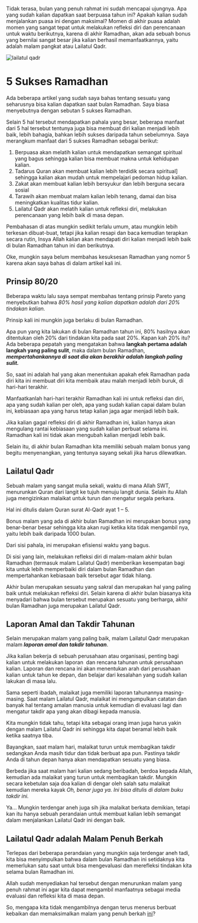 Tidak terasa, bulan yang penuh rahmat ini sudah mencapai ujungnya. Apa yang sudah kalian dapatkan saat berpuasa tahun ini? Apakah kalian sudah menjalankan puasa ini dengan maksimal? Momen di akhir puasa adalah momen yang sangat tepat untuk melakukan refleksi diri dan perencanaan untuk waktu berikutnya, karena di akhir Ramadhan, akan ada sebuah bonus yang bernilai sangat besar jika kalian berhasil memanfaatkannya, yaitu adalah malam pangkat atau Lailatul Qadr.

![lailatul qadr](https://i.ibb.co/y4QcJb0/Carilah-Malam-Lailatul-Qadr-Wishes.jpg)

# 5 Sukses Ramadhan

Ada beberapa artikel yang sudah saya bahas tentang sesuatu yang seharusnya bisa kalian dapatkan saat bulan Ramadhan. Saya biasa menyebutnya dengan sebutan 5 sukses Ramadhan.

Selain 5 hal tersebut mendapatkan pahala yang besar, beberapa manfaat dari 5 hal tersebut tentunya juga bisa membuat diri kalian menjadi lebih baik, lebih bahagia, bahkan lebih sukses daripada tahun sebelumnya. Saya merangkum manfaat dari 5 sukses Ramadhan sebagai berikut:

1.  Berpuasa akan melatih kalian untuk mendapatkan semangat spiritual yang bagus sehingga kalian bisa membuat makna untuk kehidupan kalian.
2.  Tadarus Quran akan membuat kalian lebih terdidik secara spiritual] sehingga kalian akan mudah untuk mempelajari pedoman hidup kalian.
3.  Zakat akan membuat kalian lebih bersyukur dan lebih berguna secara sosial
4.  Tarawih akan membuat malam kalian lebih tenang, damai dan bisa meningkatkan kualitas tidur kalian.
5.  Lailatul Qadr akan melatih kalian untuk refleksi diri, melakukan perencanaan yang lebih baik di masa depan.

Pembahasan di atas mungkin sedikit terlalu umum, atau mungkin lebih terkesan dibuat-buat, tetapi jika kalian resapi dan baca kemudian terapkan secara rutin, Insya Allah kalian akan mendapati diri kalian menjadi lebih baik di bulan Ramadhan tahun ini dan berikutnya.

Oke, mungkin saya belum membahas kesuksesan Ramadhan yang nomor 5 karena akan saya bahas di dalam artikel kali ini.

## Prinsip 80/20

Beberapa waktu lalu saya sempat membahas tentang prinsip Pareto yang menyebutkan bahwa _80% hasil yang kalian dapatkan adalah dari 20% tindakan kalian._

Prinsip kali ini mungkin juga berlaku di bulan Ramadhan.

Apa pun yang kita lakukan di bulan Ramadhan tahun ini, 80% hasilnya akan ditentukan oleh 20% dari tindakan kita pada saat 20%. Kapan kah 20% itu? Ada beberapa pepatah yang mengatakan bahwa **langkah pertama adalah langkah yang paling sulit**, maka dalam bulan Ramadhan, **_mempertahankannya di saat dia akan berakhir adalah langkah paling sulit._**

So, saat ini adalah hal yang akan menentukan apakah efek Ramadhan pada diri kita ini membuat diri kita membaik atau malah menjadi lebih buruk, di hari-hari terakhir.

Manfaatkanlah hari-hari terakhir Ramadhan kali ini untuk refleksi dan diri, apa yang sudah kalian per oleh, apa yang sudah kalian capai dalam bulan ini, kebiasaan apa yang harus tetap kalian jaga agar menjadi lebih baik.

Jika kalian gagal refleksi diri di akhir Ramadhan ini, kalian hanya akan mengulang rantai kebiasaan yang sudah kalian perbuat selama ini. Ramadhan kali ini tidak akan mengubah kalian menjadi lebih baik.

Selain itu, di akhir bulan Ramadhan kita memiliki sebuah malam bonus yang begitu menyenangkan, yang tentunya sayang sekali jika harus dilewatkan.

## Lailatul Qadr

Sebuah malam yang sangat mulia sekali, waktu di mana Allah SWT, menurunkan Quran dari langit ke tujuh menuju langit dunia. Selain itu Allah juga mengizinkan malaikat untuk turun dan mengatur segala perkara.

Hal ini ditulis dalam Quran surat Al-Qadr ayat 1 – 5.

Bonus malam yang ada di akhir bulan Ramadhan ini merupakan bonus yang benar-benar besar sehingga kita akan rugi ketika kita tidak mengambil nya, yaitu lebih baik daripada 1000 bulan.

Dari sisi pahala, ini merupakan efisiensi waktu yang bagus.

Di sisi yang lain, melakukan refleksi diri di malam-malam akhir bulan Ramadhan (termasuk malam Lailatul Qadr) memberikan kesempatan bagi kita untuk lebih memperbaiki diri dalam bulan Ramadhan dan mempertahankan kebiasaan baik tersebut agar tidak hilang.

Akhir bulan merupakan sesuatu yang sakral dan merupakan hal yang paling baik untuk melakukan refleksi diri. Selain karena di akhir bulan biasanya kita menyadari bahwa bulan tersebut merupakan sesuatu yang berharga, akhir bulan Ramadhan juga merupakan Lailatul Qadr.

## Laporan Amal dan Takdir Tahunan

Selain merupakan malam yang paling baik, malam Lailatul Qadr merupakan malam **_laporan amal dan takdir tahunan_**.

Jika kalian bekerja di sebuah perusahaan atau organisasi, penting bagi kalian untuk melakukan laporan  dan rencana tahunan untuk perusahaan kalian. Laporan dan rencana ini akan menentukan arah dari perusahaan kalian untuk tahun ke depan, dan belajar dari kesalahan yang sudah kalian lakukan di masa lalu.

Sama seperti ibadah, malaikat juga memiliki laporan tahunannya masing-masing. Saat malam Lailatul Qadr, malaikat ini mengumpulkan catatan dan banyak hal tentang amalan manusia untuk kemudian di evaluasi lagi dan mengatur takdir apa yang akan dibagi kepada manusia.

Kita mungkin tidak tahu, tetapi kita sebagai orang iman juga harus yakin dengan malam Lailatul Qadr ini sehingga kita dapat beramal lebih baik ketika saatnya tiba.

Bayangkan, saat malam hari, malaikat turun untuk membagikan takdir sedangkan Anda masih tidur dan tidak berbuat apa pun. Pastinya takdir Anda di tahun depan hanya akan mendapatkan sesuatu yang biasa.

Berbeda jika saat malam hari kalian sedang beribadah, berdoa kepada Allah, kemudian ada malaikat yang turun untuk membagikan takdir. Mungkin secara kebetulan saja doa kalian di dengar oleh salah satu malaikat kemudian mereka kayak _Oh, benar juga ya. Ini bisa ditulis di dalam buku takdir ini._

Ya... Mungkin terdengar aneh juga sih jika malaikat berkata demikian, tetapi kan itu hanya sebuah perandaian untuk membuat kalian lebih semangat dalam menjalankan Lailatul Qadr ini dengan baik.

## Lailatul Qadr adalah Malam Penuh Berkah

Terlepas dari beberapa perandaian yang mungkin saja terdengar aneh tadi, kita bisa menyimpulkan bahwa dalam bulan Ramadhan ini setidaknya kita memerlukan satu saat untuk bisa mengevaluasi dan merefleksi tindakan kita selama bulan Ramadhan ini.

Allah sudah menyediakan hal tersebut dengan menurunkan malam yang penuh rahmat ini agar kita dapat mengambil manfaatnya sebagai media evaluasi dan refleksi kita di masa depan.

So, mengapa kita tidak mengambilnya dengan terus menerus berbuat kebaikan dan memaksimalkan malam yang penuh berkah [ini](https://id.wikipedia.org/wiki/Lailatulqadar)?